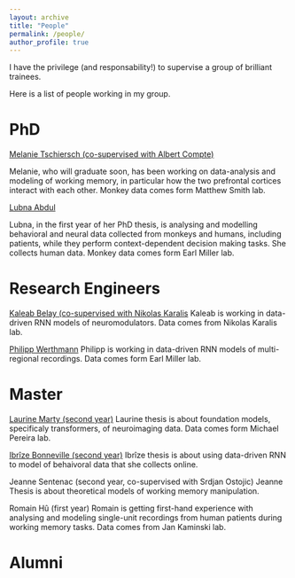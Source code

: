 ```yaml
---
layout: archive
title: "People"
permalink: /people/
author_profile: true
---
```



I have the privilege (and responsability!) to supervise a group of brilliant trainees.

Here is a list of people working in my group.

PhD
=====
[Melanie Tschiersch (co-supervised with Albert Compte)](https://braincircuitsbehavior.org/people-posts/melanie-tschiersch-hj27a)

Melanie, who will graduate soon, has been working on data-analysis and modeling of working memory, in particular how the two prefrontal cortices interact with each other. Monkey data comes form Matthew Smith lab.

[Lubna Abdul](https://projects.learningplanetinstitute.org/projects/a-cross-species-approach-to-investigate-altern/summary)

Lubna, in the first year of her PhD thesis, is analysing and modelling behavioral and neural data collected from monkeys and humans, including patients, while they perform context-dependent decision making tasks. She collects human data. Monkey data comes form Earl Miller lab.

Research Engineers
=====
[Kaleab Belay (co-supervised with Nikolas Karalis](https://scholar.google.com/citations?user=p5XB7SYAAAAJ&hl=en)
Kaleab is working in data-driven RNN models of neuromodulators. Data comes from Nikolas Karalis lab.

[Philipp Werthmann](https://www.researchgate.net/profile/Philipp-Werthmann)
Philipp is working in data-driven RNN models of multi-regional recordings. Data comes form Earl Miller lab.

Master
=====
[Laurine Marty (second year)](https://fr.linkedin.com/in/laurine-marty)
Laurine thesis is about foundation models, specificaly transformers, of neuroimaging data. Data comes form Michael Pereira lab.

[Ibrîze Bonneville (second year)](https://fr.linkedin.com/in/ibr%C3%AEze-bonneville-993a37217)
Ibrîze thesis is about using data-driven RNN to model of behaivoral data that she collects online.

Jeanne Sentenac (second year, co-supervised with Srdjan Ostojic)
Jeanne Thesis is about theoretical models of working memory manipulation.

Romain Hû (first year)
Romain is getting first-hand experience with analysing and modeling single-unit recordings from human patients during working memory tasks. Data comes from Jan Kaminski lab.

Alumni
=====
